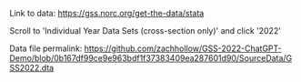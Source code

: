 Link to data: https://gss.norc.org/get-the-data/stata

Scroll to 'Individual Year Data Sets (cross-section only)' and click '2022'

Data file permalink: https://github.com/zachhollow/GSS-2022-ChatGPT-Demo/blob/0b167df99ce9e963bdf1f37383409ea287601d90/SourceData/GSS2022.dta
